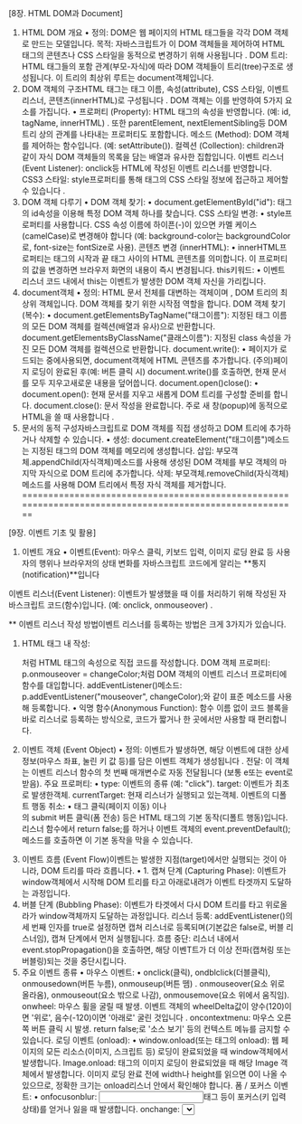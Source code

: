 [8장. HTML DOM과 Document]

1. HTML DOM 개요
• 정의: DOM은 웹 페이지의 HTML 태그들을 각각 DOM 객체로 만드는 모델입니다.
목적: 자바스크립트가 이 DOM 객체들을 제어하여 HTML 태그의 콘텐츠나 CSS 스타일을 동적으로 변경하기 위해 사용됩니다 .
DOM 트리: HTML 태그들의 포함 관계(부모-자식)에 따라 DOM 객체들이 트리(tree)구조로 생성됩니다. 이 트리의 최상위 루트는 document객체입니다.
2. DOM 객체의 구조HTML 태그는 태그 이름, 속성(attribute), CSS 스타일, 이벤트 리스너, 콘텐츠(innerHTML)로 구성됩니다 . DOM 객체는 이를 반영하여 5가지 요소를 가집니다.
• 프로퍼티 (Property): HTML 태그의 속성을 반영합니다. (예: id, tagName, innerHTML) . 또한 parentElement, nextElementSibling등 DOM 트리 상의 관계를 나타내는 프로퍼티도 포함합니다.
메소드 (Method): DOM 객체를 제어하는 함수입니다. (예: setAttribute()).
컬렉션 (Collection): children과 같이 자식 DOM 객체들의 목록을 담는 배열과 유사한 집합입니다.
이벤트 리스너 (Event Listener): onclick등 HTML에 작성된 이벤트 리스너를 반영합니다.
CSS3 스타일: style프로퍼티를 통해 태그의 CSS 스타일 정보에 접근하고 제어할 수 있습니다 .
3. DOM 객체 다루기
• DOM 객체 찾기:
• document.getElementById("id"): 태그의 id속성을 이용해 특정 DOM 객체 하나를 찾습니다.
CSS 스타일 변경:
• style프로퍼티를 사용합니다.
CSS 속성 이름에 하이픈(-)이 있으면 카멜 케이스(camelCase)로 변경해야 합니다 (예: background-color는 backgroundColor로, font-size는 fontSize로 사용).
콘텐츠 변경 (innerHTML):
• innerHTML프로퍼티는 태그의 시작과 끝 태그 사이의 HTML 콘텐츠를 의미합니다.
이 프로퍼티의 값을 변경하면 브라우저 화면의 내용이 즉시 변경됩니다.
this키워드:
• 이벤트 리스너 코드 내에서 this는 이벤트가 발생한 DOM 객체 자신을 가리킵니다.
4. document객체
• 정의: HTML 문서 전체를 대변하는 객체이며 , DOM 트리의 최상위 객체입니다. DOM 객체를 찾기 위한 시작점 역할을 합니다.
DOM 객체 찾기 (복수):
• document.getElementsByTagName("태그이름"): 지정된 태그 이름의 모든 DOM 객체를 컬렉션(배열과 유사)으로 반환합니다.
document.getElementsByClassName("클래스이름"): 지정된 class 속성을 가진 모든 DOM 객체를 컬렉션으로 반환합니다.
document.write():
• 페이지가 로드되는 중에사용되면, document객체에 HTML 콘텐츠를 추가합니다.
(주의)페이지 로딩이 완료된 후(예: 버튼 클릭 시) document.write()를 호출하면, 현재 문서를 모두 지우고새로운 내용을 덮어씁니다.
document.open()close():
• document.open(): 현재 문서를 지우고 새롭게 DOM 트리를 구성할 준비를 합니다.
document.close(): 문서 작성을 완료합니다. 주로 새 창(popup)에 동적으로 HTML을 쓸 때 사용합니다 .
5. 문서의 동적 구성자바스크립트로 DOM 객체를 직접 생성하고 DOM 트리에 추가하거나 삭제할 수 있습니다.
• 생성: document.createElement("태그이름")메소드는 지정된 태그의 DOM 객체를 메모리에 생성합니다.
삽입: 부모객체.appendChild(자식객체)메소드를 사용해 생성된 DOM 객체를 부모 객체의 마지막 자식으로 DOM 트리에 추가합니다.
삭제: 부모객체.removeChild(자식객체)메소드를 사용해 DOM 트리에서 특정 자식 객체를 제거합니다.
========================================================================================================

[9장. 이벤트 기초 및 활용]

1. 이벤트 개요
• 이벤트(Event): 마우스 클릭, 키보드 입력, 이미지 로딩 완료 등 사용자의 행위나 브라우저의 상태 변화를 자바스크립트 코드에게 알리는 **통지(notification)**입니다

이벤트 리스너(Event Listener): 이벤트가 발생했을 때 이를 처리하기 위해 작성된 자바스크립트 코드(함수)입니다. (예: onclick, onmouseover) .

** 이벤트 리스너 작성 방법이벤트 리스너를 등록하는 방법은 크게 3가지가 있습니다.
   
1. HTML 태그 내 작성: <p onmouseover="this.style.color='red'">처럼 HTML 태그의 속성으로 직접 코드를 작성합니다.
DOM 객체 프로퍼티: p.onmouseover = changeColor;처럼 DOM 객체의 이벤트 리스너 프로퍼티에 함수를 대입합니다.
addEventListener()메소드: p.addEventListener("mouseover", changeColor);와 같이 표준 메소드를 사용해 등록합니다.
• 익명 함수(Anonymous Function): 함수 이름 없이 코드 블록을 바로 리스너로 등록하는 방식으로, 코드가 짧거나 한 곳에서만 사용할 때 편리합니다.
3. 이벤트 객체 (Event Object)
• 정의: 이벤트가 발생하면, 해당 이벤트에 대한 상세 정보(마우스 좌표, 눌린 키 값 등)를 담은 이벤트 객체가 생성됩니다 .
전달: 이 객체는 이벤트 리스너 함수의 첫 번째 매개변수로 자동 전달됩니다 (보통 e또는 event로 받음).
주요 프로퍼티:
• type: 이벤트의 종류 (예: "click").
target: 이벤트가 최초로 발생한객체.
currentTarget: 현재 리스너가 실행되고 있는객체.
이벤트의 디폴트 행동 취소:
• <a>태그 클릭(페이지 이동) 이나 <form>의 submit 버튼 클릭(폼 전송) 등은 HTML 태그의 기본 동작(디폴트 행동)입니다.
리스너 함수에서 return false;를 하거나 이벤트 객체의 event.preventDefault();메소드를 호출하면 이 기본 동작을 막을 수 있습니다.
4. 이벤트 흐름 (Event Flow)이벤트는 발생한 지점(target)에서만 실행되는 것이 아니라, DOM 트리를 따라 흐릅니다.
• 1. 캡쳐 단계 (Capturing Phase): 이벤트가 window객체에서 시작해 DOM 트리를 타고 아래로내려가 이벤트 타겟까지 도달하는 과정입니다.
2. 버블 단계 (Bubbling Phase): 이벤트가 타겟에서 다시 DOM 트리를 타고 위로올라가 window객체까지 도달하는 과정입니다.
리스너 등록: addEventListener()의 세 번째 인자를 true로 설정하면 캡쳐 리스너로 등록되며(기본값은 false로, 버블 리스너임), 캡쳐 단계에서 먼저 실행됩니다.
흐름 중단: 리스너 내에서 event.stopPropagation()을 호출하면, 해당 이벤T트가 더 이상 전파(캡쳐링 또는 버블링)되는 것을 중단시킵니다.
5. 주요 이벤트 종류
• 마우스 이벤트:
• onclick(클릭), ondblclick(더블클릭), onmousedown(버튼 누름), onmouseup(버튼 뗌) .
onmouseover(요소 위로 올라옴), onmouseout(요소 밖으로 나감), onmousemove(요소 위에서 움직임).
onwheel: 마우스 휠을 굴릴 때 발생. 이벤트 객체의 wheelDelta값이 양수(120)이면 '위로', 음수(-120)이면 '아래로' 굴린 것입니다 .
oncontextmenu: 마우스 오른쪽 버튼 클릭 시 발생. return false;로 '소스 보기' 등의 컨텍스트 메뉴를 금지할 수 있습니다.
로딩 이벤트 (onload):
• window.onload(또는 <body>태그의 onload): 웹 페이지의 모든 리소스(이미지, 스크립트 등) 로딩이 완료되었을 때 window객체에서 발생합니다.
Image.onload: <img>태그의 이미지 로딩이 완료되었을 때 해당 Image 객체에서 발생합니다. 이미지 로딩 완료 전에 width나 height를 읽으면 0이 나올 수 있으므로, 정확한 크기는 onload리스너 안에서 확인해야 합니다.
폼 / 포커스 이벤트:
• onfocusonblur: <input>태그 등이 포커스(키 입력 상태)를 얻거나 잃을 때 발생합니다.
onchange: <select>콤보박스에서 선택된 항목이 변경될 때 발생합니다.
onsubmitonreset: <form>태그에서 submit 또는 reset 버튼이 클릭되었을 때 발생하며, return false;로 폼 전송이나 초기화를 막을 수 있습니다.
키보드 이벤트:
• onkeydown: 모든키가 눌러지는 순간 발생합니다.
onkeypress: 문자 키가 눌러지는 순간 발생합니다.
onkeyup: 눌러진 키가 떼어지는 순간 발생합니다.
이벤트 객체의 key프로퍼티로 'ArrowDown', 'A' 등 눌린 키의 값을 알 수 있습니다.
